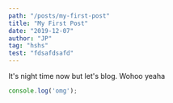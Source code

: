 ```yaml
---
path: "/posts/my-first-post"
title: "My First Post"
date: "2019-12-07"
author: "JP"
tag: "hshs"
test: "fdsafdsafd"
---
```


It's night time now but let's blog. Wohoo yeaha

```js
console.log('omg');
```